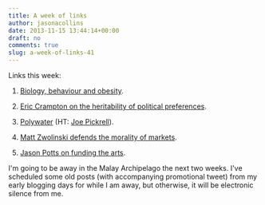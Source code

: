 ```yaml
---
title: A week of links
author: jasonacollins
date: 2013-11-15 13:44:14+00:00
draft: no
comments: true
slug: a-week-of-links-41
---
```


Links this week:

1. [Biology, behaviour and obesity](http://www.nytimes.com/2013/11/10/business/the-co-villains-behind-obesitys-rise.html?_r=0).

2. [Eric Crampton on the heritability of political preferences](http://offsettingbehaviour.blogspot.com/2013/11/partisan-heritability.html).

3. [Polywater](http://www.slate.com/articles/health_and_science/science/2013/11/polywater_history_and_science_mistakes_the_u_s_and_ussr_raced_to_create.single.html) (HT: [Joe Pickrell](https://twitter.com/joe_pickrell)).

4. [Matt Zwolinski defends the morality of markets](http://bleedingheartlibertarians.com/2013/11/defending-the-morality-of-markets).

5. [Jason Potts on funding the arts](http://theconversation.com/youve-got-7-billion-so-how-will-you-fund-the-arts-18839).

I'm going to be away in the Malay Archipelago the next two weeks. I've scheduled some old posts (with accompanying promotional tweet) from my early blogging days for while I am away, but otherwise, it will be electronic silence from me.

